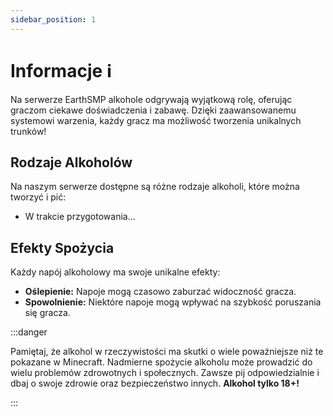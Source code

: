 ```yaml
---
sidebar_position: 1
---
```


# Informacje ℹ️

Na serwerze EarthSMP alkohole odgrywają wyjątkową rolę, oferując graczom ciekawe doświadczenia i zabawę. Dzięki zaawansowanemu systemowi warzenia, każdy gracz ma możliwość tworzenia unikalnych trunków!

## Rodzaje Alkoholów

Na naszym serwerze dostępne są różne rodzaje alkoholi, które można tworzyć i pić:

- W trakcie przygotowania...

## Efekty Spożycia

Każdy napój alkoholowy ma swoje unikalne efekty:

- **Oślepienie:** Napoje mogą czasowo zaburzać widoczność gracza.
- **Spowolnienie:** Niektóre napoje mogą wpływać na szybkość poruszania się gracza.

:::danger

Pamiętaj, że alkohol w rzeczywistości ma skutki o wiele poważniejsze niż te pokazane w Minecraft. Nadmierne spożycie alkoholu może prowadzić do wielu problemów zdrowotnych i społecznych. Zawsze pij odpowiedzialnie i dbaj o swoje zdrowie oraz bezpieczeństwo innych. **Alkohol tylko 18+!**

:::
